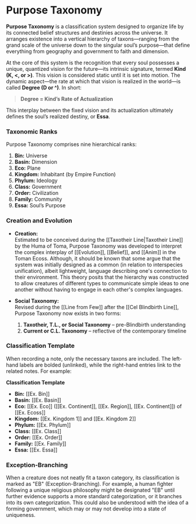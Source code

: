 # Purpose Taxonomy

**Purpose Taxonomy** is a classification system designed to organize life by its connected belief structures and destinies across the universe. It arranges existence into a vertical hierarchy of taxons—ranging from the grand scale of the universe down to the singular soul’s purpose—that define everything from geography and government to faith and dimension. 

At the core of this system is the recognition that every soul possesses a unique, quantized vision for the future—its intrinsic signature, termed **Kind (K, <, or >)**. This vision is considered static until it is set into motion. The dynamic aspect—the rate at which that vision is realized in the world—is called **Degree (D or ^)**. In short:

> **Degree = Kind’s Rate of Actualization**

This interplay between the fixed vision and its actualization ultimately defines the soul’s realized destiny, or **Essa**. 

### Taxonomic Ranks

Purpose Taxonomy comprises nine hierarchical ranks:

1. **Bin:** Universe
2. **Basin:** Dimension
3. **Eco:** Plane
4. **Kingdom:** Inhabitant (by Empire Function)
5. **Phylum:** Ideology
6. **Class:** Government
7. **Order:** Civilization
8. **Family:** Community
9. **Essa:** Soul’s Purpose

### Creation and Evolution

- **Creation:**  
    Estimated to be conceived during the [[Taxotheir Line|Taxotheir Line]] by the Huma of Toma, Purpose Taxonomy was developed to interpret the complex interplay of [[Evolution]], [[Belief]], and [[Anim]] in the Toman Ecoss. Although, it should be known that some argue that the system was initially designed as a common (in relation to interspecies unification), albeit lightweight, language describing one's connection to their environment. This theory posits that the hierarchy was constructed to allow creatures of different types to communicate simple ideas to one another without having to engage in each other's complex languages.
    
- **Social Taxonomy:**  
    Revised during the [[Line from Few]] after the [[Cel Blindbirth Line]], Purpose Taxonomy now exists in two forms:
    
    1. **Taxotheir, T.L., or Social Taxonomy** – pre-Blindbirth understanding
    2. **Current or C.L. Taxonomy** – reflective of the contemporary timeline
    
    

### Classification Template

When recording a note, only the necessary taxons are included. The left-hand labels are bolded (unlinked), while the right-hand entries link to the related notes. For example:

**Classification Template**

- **Bin:** [[Ex. Bin]]
- **Basin:** [[Ex. Basin]]
- **Eco:** [[Ex. Eco]] ([[Ex. Continent]], [[Ex. Region]], [[Ex. Continent]]) of [[Ex. Ecoss]]
- **Kingdom:** [[Ex. Kingdom 1]] and [[Ex. Kingdom 2]]
- **Phylum:** [[Ex. Phylum]]
- **Class:** [[Ex. Class]]
- **Order:** [[Ex. Order]]
- **Family:** [[Ex. Family]]
- **Essa:** [[Ex. Essa]]


### Exception-Branching

When a creature does not neatly fit a taxon category, its classification is marked as "EB" (Exception-Branching). For example, a human fighter following a unique religious philosophy might be designated "EB" until further evidence supports a more standard categorization, or it branches into its own categorization. This could also be understood with the idea of a forming government, which may or may not develop into a state of uniqueness.


